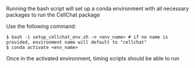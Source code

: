Running the bash script will set up a conda environment with all necessary packages to run the CellChat package

Use the following command:

```
$ bash -i setup_cellchat_env.sh -n <env_name> # if no name is provided, environment name will default to "cellchat"
$ conda activate <env_name>
```

Once in the activated environment, timing scripts should be able to run